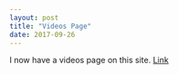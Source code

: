 ```yaml
---
layout: post
title: "Videos Page"
date: 2017-09-26
---
```


I now have a videos page on this site. [Link](/videos)
